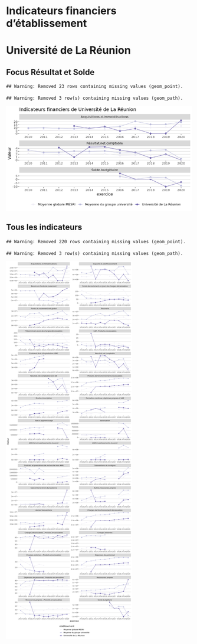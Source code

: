 Indicateurs financiers d’établissement
================

# Université de La Réunion

## Focus Résultat et Solde

    ## Warning: Removed 23 rows containing missing values (geom_point).

    ## Warning: Removed 3 row(s) containing missing values (geom_path).

![](université_de_la_réunion_files/figure-gfm/etab.focus-1.png)<!-- -->

## Tous les indicateurs

    ## Warning: Removed 220 rows containing missing values (geom_point).

    ## Warning: Removed 3 row(s) containing missing values (geom_path).

![](université_de_la_réunion_files/figure-gfm/etab-1.png)<!-- -->
